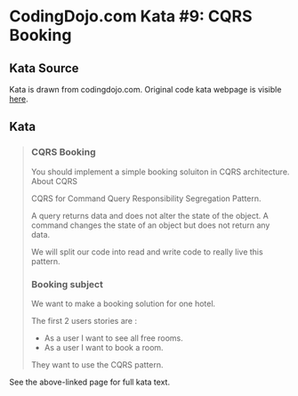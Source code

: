 # CodingDojo.com Kata #9: CQRS Booking

## Kata Source

Kata is drawn from codingdojo.com. Original code kata webpage is visible
[here](https://codingdojo.org/kata/CQRS_Booking/).

## Kata

> ### CQRS Booking
> 
> You should implement a simple booking soluiton in CQRS architecture. About
> CQRS
>
> CQRS for Command Query Responsibility Segregation Pattern.
>
> A query returns data and does not alter the state of the object. A command
> changes the state of an object but does not return any data.
>
> We will split our code into read and write code to really live this pattern.
>
> ### Booking subject
>
> We want to make a booking solution for one hotel.
> 
> The first 2 users stories are :
> 
> * As a user I want to see all free rooms.
> * As a user I want to book a room.
> 
> They want to use the CQRS pattern.

See the above-linked page for full kata text.
